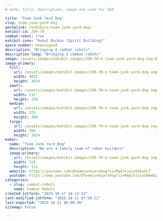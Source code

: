 ```yaml
---
# note: title, description, image are used for SEO

title: "Team Junk Yard Dog"
slug: team-junk-yard-dog
permalink: /exhibits/team-junk-yard-dog/
exhibit-id: 25R-70
combat-robot: true
exhibit-zone: "Robot Ruckus (Spirit Building)"
space-number: Unassigned
description: "Bringing 4 combat robots"
description-long: "Bringing 4 combat robots"
image: /assets/images/exhibit-images/25R-70-e-team-junk-yard-dog-img-6703-225x300.jpeg
image-primary: 
  full:
    url: /assets/images/exhibit-images/25R-70-e-team-junk-yard-dog-img-6703-full.jpeg
    width: 4032
    height: 3024
  small:
    url: /assets/images/exhibit-images/25R-70-e-team-junk-yard-dog-img-6703-112x150.jpeg
    width: 112
    height: 150
  medium:
    url: /assets/images/exhibit-images/25R-70-e-team-junk-yard-dog-img-6703-225x300.jpeg
    width: 225
    height: 300
  large:
    url: /assets/images/exhibit-images/25R-70-e-team-junk-yard-dog-img-6703-768x1024.jpeg
    width: 768
    height: 1024
maker: 
  name: "Team Junk Yard Dog"
  description: "We are a family team of robot builders"
  image-primary:
    url: /assets/images/exhibit-images/25R-70-m-team-junk-yard-dog-img-1773-300x224.jpeg
    width: 150
    height: 112
  website: https://youtube.com/@teamjunkyarddog?si=Mq4ikjeio5UkebLf
  youtube: https://www.youtube.com/@teamjunkyarddog?si=Mq4ikjeio5UkebLf
categories: 
  - slug: combat-robots
    name: Combat Robots
created-jotform: "2025-10-17 14:12:32"
last-modified-jotform: "2025-10-21 07:58:22"
last-exported: "2025-10-21 08:00:38"
sitemap: false

---
```

